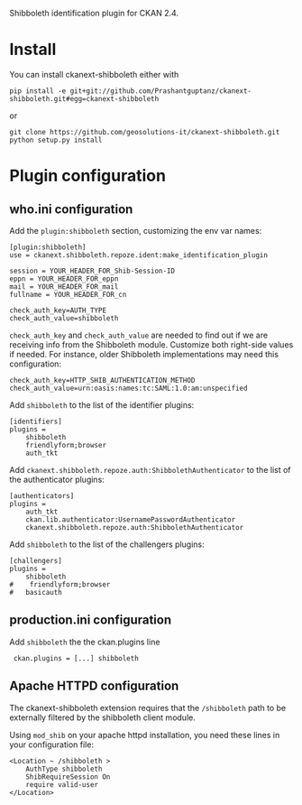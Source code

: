 Shibboleth identification plugin for CKAN 2.4. 

Install
=======

You can install ckanext-shibboleth either with

    pip install -e git+git://github.com/Prashantguptanz/ckanext-shibboleth.git#egg=ckanext-shibboleth
	
or

    git clone https://github.com/geosolutions-it/ckanext-shibboleth.git
    python setup.py install
        
	
Plugin configuration
====================

who.ini configuration
---------------------

Add the ``plugin:shibboleth`` section, customizing the env var names:

    [plugin:shibboleth]
    use = ckanext.shibboleth.repoze.ident:make_identification_plugin

    session = YOUR_HEADER_FOR_Shib-Session-ID
    eppn = YOUR_HEADER_FOR_eppn
    mail = YOUR_HEADER_FOR_mail
    fullname = YOUR_HEADER_FOR_cn

    check_auth_key=AUTH_TYPE
    check_auth_value=shibboleth

``check_auth_key`` and ``check_auth_value`` are needed to find out if we are receiving info from the Shibboleth module. Customize both right-side values if needed. For instance, older Shibboleth implementations may need this configuration:

    check_auth_key=HTTP_SHIB_AUTHENTICATION_METHOD 
    check_auth_value=urn:oasis:names:tc:SAML:1.0:am:unspecified
    

Add ``shibboleth`` to the list of the identifier plugins:

    [identifiers]
    plugins =
        shibboleth
        friendlyform;browser
        auth_tkt

Add ``ckanext.shibboleth.repoze.auth:ShibbolethAuthenticator`` to the list of the authenticator plugins:

    [authenticators]
    plugins =
        auth_tkt
        ckan.lib.authenticator:UsernamePasswordAuthenticator
        ckanext.shibboleth.repoze.auth:ShibbolethAuthenticator

Add ``shibboleth`` to the list of the challengers plugins:

    [challengers]
    plugins =
        shibboleth
    #    friendlyform;browser
    #   basicauth

production.ini configuration
----------------------------

Add ``shibboleth`` the the ckan.plugins line

     ckan.plugins = [...] shibboleth

Apache HTTPD configuration
--------------------------

The ckanext-shibboleth extension requires that the ``/shibboleth`` path to be externally filtered by the shibboleth
client module.

Using ``mod_shib`` on your apache httpd installation, you need these lines in your configuration file:

    <Location ~ /shibboleth >
        AuthType shibboleth
        ShibRequireSession On
        require valid-user
    </Location>


